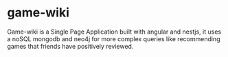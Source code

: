# game-wiki
Game-wiki is a Single Page Application built with angular and nestjs, it uses a noSQL mongodb and neo4j for more complex queries like recommending games that friends have positively reviewed.
